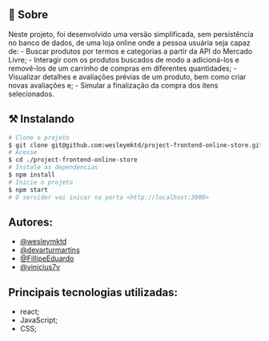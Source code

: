 ## 🧐 Sobre

<p align="left"> 
Neste projeto, foi desenvolvido uma versão simplificada, sem persistência no banco de dados, de uma loja online onde a pessoa usuária seja capaz de:	
- Buscar produtos por termos e categorias a partir da API do Mercado Livre;
- Interagir com os produtos buscados de modo a adicioná-los e removê-los de um carrinho de compras em diferentes quantidades;
- Visualizar detalhes e avaliações prévias de um produto, bem como criar novas avaliações e;
- Simular a finalização da compra dos itens selecionados.
</p>


## ⚒ Instalando <a name = "installing"></a>

```bash
# Clone o projeto
$ git clone git@github.com:wesleymktd/project-frontend-online-store.git
# Acesse
$ cd ./project-frontend-online-store
# Instale as dependencias
$ npm install
# Inicie o projeto
$ npm start
# O servidor vai inicar na porta <http://localhost:3000>

```
## Autores:
 - [@wesleymktd](https://www.github.com/wesleymktd)
 - [@devarturmartins](https://github.com/devarturmartins)
 - [@FillipeEduardo](https://github.com/FillipeEduardo)
 - [@vinicius7v](https://https://github.com/vinicius7v)

## Principais tecnologias utilizadas:
- react;
- JavaScript;
- CSS;
